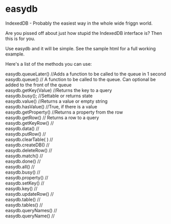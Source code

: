# easydb
IndexedDB - Probably the easiest way in the whole wide friggn world.

Are you pissed off about just how stupid the IndexedDB interface is?
Then this is for you.

Use easydb and it will be simple.
See the sample html for a full working example.

Here's a list of the methods you can use:

easydb.queueLater() //Adds a function to be called to the queue in 1 second  
easydb.queue() //  A function to be called to the queue.  Can optional be added to the front of the queue  
easydb.getKey(Value) //Returns the key to a query  
easydb.busy(); //Settable or returns state  
easydb.value() //Returns a value or empty string  
easydb.hasValue() //True, if there is a value  
easydb.getProperty() //Returns a property from the row  
easydb.getRow() // Returns a row to a query  
easydb.getKeyRow() //  
easydb.data() //  
easydb.putRow() //    
easydb.clearTable( ) //    
easydb.createDB() //  
easydb.deleteRow() //  
easydb.match() //  
easydb.done() //  
easydb.all() //    
easydb.busy() //    
easydb.property() //    
easydb.setKey() //    
easydb.key() //  
easydb.updateRow() //  
easydb.table() //  
easydb.tables() //  
easydb.queryNames() //  
easydb.queryName() //  
